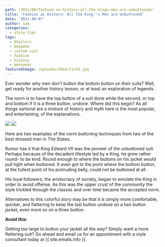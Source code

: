 ```yaml
---
path: /2011/09/fashion-as-history-all-the-kings-men-are-unbuttoned/
title: 'Fashion as History: All the King''s Men are Unbuttoned'
date: '2011-09-07'
author: sam
categories:
  - style-tips
tags:
  - 9tailors
  - bespoke
  - custom suit
  - fashion
  - history
  - menswear
featuredImage: /uploads/2014/11/d3.jpg
---
```

Ever wonder why men don't button the bottom button on their suits? Well, get ready for another history lesson, or at least an exploration of legends.

The norm is to have the top button of a suit done while the second, or top and bottom if it is a three button, undone. Where did this begin? As all things sartorial are a mixture of history and myth here is the most popular, and entertaining, of the explanations.

[![](http://3.bp.blogspot.com/-ae6owVLapOc/TmYuqypvCGI/AAAAAAAAAwM/WtO425_vvt0/s400/tomcruise_unbuttoned.jpg)](http://3.bp.blogspot.com/-ae6owVLapOc/TmYuqypvCGI/AAAAAAAAAwM/WtO425_vvt0/s1600/tomcruise_unbuttoned.jpg)
[![](http://1.bp.blogspot.com/-JKXv-tulEZc/TmYuqoHS_OI/AAAAAAAAAwE/rys3xuV13LI/s400/george_unbuttoned.jpg)](http://1.bp.blogspot.com/-JKXv-tulEZc/TmYuqoHS_OI/AAAAAAAAAwE/rys3xuV13LI/s1600/george_unbuttoned.jpg)

Here are two examples of the norm buttoning techniques from two of the best dressed men in The States.

Rumor has it that King Edward VII was the pioneer of the unbuttoned suit. Perhaps because of the decadent lifestyle led by a King, he grew rather round- to be kind. Round enough to where the buttons on his jacket would pull tight when buttoned. It even got to the point where the bottom button, at the fullest point of his protruding belly, could not be buttoned at all.

His loyal followers, the aristocracy of society, began to emulate the King in order to avoid offense. As this was the upper crust of the community the style trickled through the classes and over time became the accepted norm.

Alternatives to this colorful story may be that it is simply more comfortable, quicker, and flattering to keep the last button undone on a two button jacket, even more so on a three button.

**Avoid this:**

Getting too large to button your jacket all the way? Simply want a more flattering suit? Go ahead and email us for an appointment with a style consultant today at {{ site.emails.info }}.